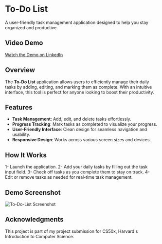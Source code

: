 # **To-Do List**
A user-friendly task management application designed to help you stay organized and productive.

## **Video Demo**
[Watch the Demo on LinkedIn](https://www.linkedin.com/posts/sayfeldinn_thrilled-to-share-my-progress-with-a-new-activity-7264411187159650304-NZnT?utm_source=share&utm_medium=member_desktop)

## **Overview**
The **To-Do List** application allows users to efficiently manage their daily tasks by adding, editing, and marking them as complete. With an intuitive interface, this tool is perfect for anyone looking to boost their productivity.

## **Features**
- **Task Management**: Add, edit, and delete tasks effortlessly.
- **Progress Tracking**: Mark tasks as completed to visualize your progress.
- **User-Friendly Interface**: Clean design for seamless navigation and usability.
- **Responsive Design**: Works across various screen sizes and devices.

## **How It Works**
1- Launch the application.
2- Add your daily tasks by filling out the task input field.
3- Check off tasks as you complete them to stay on track.
4- Edit or remove tasks as needed for real-time task management.

## Demo Screenshot
![To-Do-List Screenshot](https://github.com/user-attachments/assets/fbdac2a6-6e52-4d20-9859-6ab9594261f1)

## **Acknowledgments**
This project is part of my project submission for CS50x, Harvard's Introduction to Computer Science.
